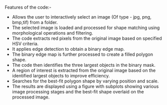 Features of the code:-
- Allows the user to interactively select an image (Of type - jpg, png, bmp,tif) from a folder.
- The selected image is loaded and processed for shape matching using morphological operations and filtering.
- The code extracts red pixels from the original image based on specified HSV criteria.
- It applies edge detection to obtain a binary edge map.
- The binary edge map is further processed to create a filled polygon shape.
- The code then identifies the three largest objects in the binary mask.
- A region of interest is extracted from the original image based on the identified largest objects to improve efficiency.
- Searches for the best-fit polygon shape by varying position and scale.
- The results are displayed using a figure with subplots showing various image processing stages and the best-fit shape overlaid on the processed image.
